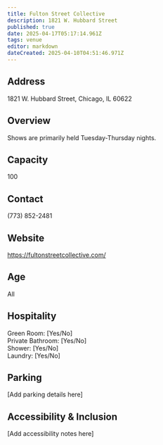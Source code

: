 ```yaml
---
title: Fulton Street Collective
description: 1821 W. Hubbard Street
published: true
date: 2025-04-17T05:17:14.961Z
tags: venue
editor: markdown
dateCreated: 2025-04-10T04:51:46.971Z
---
```


## Address

1821 W. Hubbard Street, Chicago, IL 60622

## Overview

Shows are primarily held Tuesday-Thursday nights.

## Capacity

100

## Contact

(773) 852-2481

## Website

https://fultonstreetcollective.com/

## Age

All

## Hospitality

Green Room: [Yes/No]  
Private Bathroom: [Yes/No]  
Shower: [Yes/No]  
Laundry: [Yes/No]

## Parking

[Add parking details here]

## Accessibility & Inclusion

[Add accessibility notes here]
